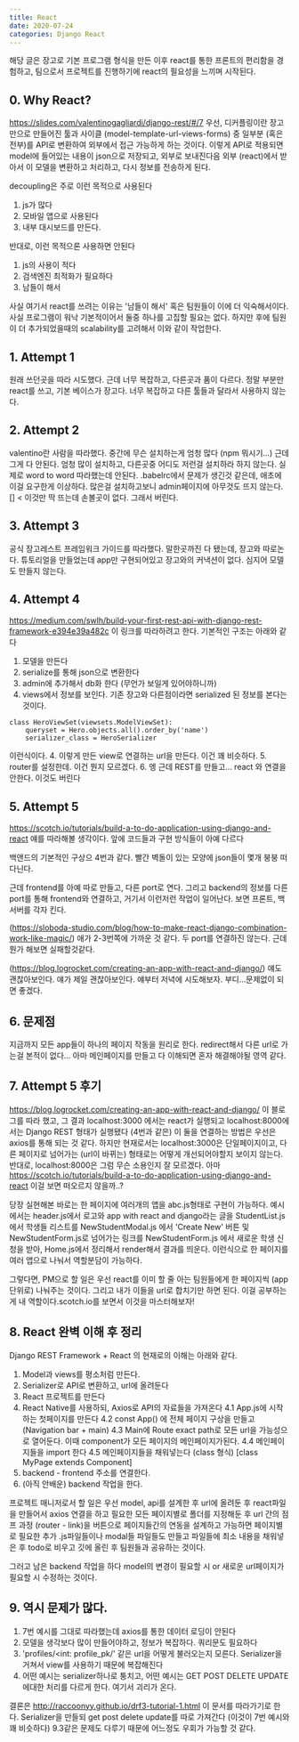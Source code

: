 ```yaml
---
title: React
date: 2020-07-24
categories: Django React
---
```


해당 글은 장고로 기본 프로그램 형식을 만든 이후 react를 통한 프론트의 편리함을 경험하고, 팀으로서 프로젝트를 진행하기에 react의 필요성을 느끼며 시작된다.

## 0. Why React?

https://slides.com/valentinogagliardi/django-rest/#/7
우선, 디커플링이란 장고만으로 만들어진 툴과 사이클 (model-template-url-views-forms) 중 일부분 (혹은 전부)를 API로 변환하여 외부에서 접근 가능하게 하는 것이다.
이렇게 API로 적용되면 model에 들어있는 내용이 json으로 저장되고, 외부로 보내진다음 외부 (react)에서 받아서 이 모델을 변환하고 처리하고, 다시 정보를 전송하게 된다.

decoupling은 주로 이런 목적으로 사용된다
1. js가 많다
2. 모바일 앱으로 사용된다
3. 내부 대시보드를 만든다.

반대로, 이런 목적으론 사용하면 안된다
1. js의 사용이 적다
2. 검색엔진 최적화가 필요하다
3. 남들이 해서

사실 여기서 react를 쓰려는 이유는 '남들이 해서' 혹은 팀원들이 이에 더 익숙해서이다.
사실 프로그램이 워낙 기본적이어서 둘중 하나를 고집할 필요는 없다. 하지만 후에 팀원이 더 추가되었을때의 scalability를 고려해서 이와 같이 작업한다.

## 1. Attempt 1

원래 쓰던곳을 따라 시도했다.
근데 너무 복잡하고, 다른곳과 품이 다르다. 정말 부분만 react를 쓰고, 기본 베이스가 장고다. 너무 복잡하고 다른 툴들과 달라서 사용하지 않는다.

## 2. Attempt 2

valentino란 사람을 따라했다.
중간에 무슨 설치하는게 엄청 많다 (npm 뭐시기...) 근데 그게 다 안된다. 엄청 많이 설치하고, 다른곳중 어디도 저런걸 설치하라 하지 않는다.
실제로 word to word 따라했는데 안된다. .babelrc에서 문제가 생긴것 같은데, 애초에 이걸 요구한게 이상하다.
많은걸 설치하고보니 admin페이지에 아무것도 뜨지 않는다. [] < 이것만 딱 뜨는데 손볼곳이 없다. 그래서 버린다.

## 3. Attempt 3

공식 장고레스트 프레임워크 가이드를 따라했다. 말한곳까진 다 됐는데, 장고와 따로논다. 튜토리얼을 만들었는데 app만 구현되어있고 장고와의 커낵션이 없다. 심지어 모델도 만들지 않는다.

## 4. Attempt 4

https://medium.com/swlh/build-your-first-rest-api-with-django-rest-framework-e394e39a482c
이 링크를 따라하려고 한다. 
기본적인 구조는 아래와 같다

1. 모델을 만든다
2. serialize를 통해 json으로 변환한다
3. admin에 추가해서 db화 한다 (무언가 보일게 있어야하니까)
4. views에서 정보를 보인다. 기존 장고와 다른점이라면 serialized 된 정보를 본다는 것이다. 
```
class HeroViewSet(viewsets.ModelViewSet):
    queryset = Hero.objects.all().order_by('name')
    serializer_class = HeroSerializer
  ```
이런식이다.
4. 이렇게 만든 view로 연결하는 url을 만든다. 이건 꽤 비슷하다.
5. router를 설정한데. 이건 뭔지 모르겠다.
6. 엥 근데 REST를 만들고... react 와 연결을 안한다. 이것도 버린다

## 5. Attempt 5

https://scotch.io/tutorials/build-a-to-do-application-using-django-and-react
얘를 따라해볼 생각이다. 앞에 코드들과 구현 방식들이 아예 다르다

백앤드의 기본적인 구상으 4번과 같다. 빨간 벽돌이 있는 모양에 json들이 몇개 붕붕 떠다닌다.

근데 frontend를 아예 따로 만들고, 다른 port로 연다. 
그리고 backend의 정보를 다른 port를 통해 frontend와 연결하고, 거기서 이런저런 작업이 일어난다.
보면 프론트, 백 서버를 각자 킨다.

(https://sloboda-studio.com/blog/how-to-make-react-django-combination-work-like-magic/) 애가 2-3번쪽에 가까운 것 같다. 두 port를 연결하진 않는다.
근데 뭔가 해보면 실패할것같다.

(https://blog.logrocket.com/creating-an-app-with-react-and-django/) 얘도 괜찮아보인다. 얘가 제일 괜찮아보인다. 얘부터 저녁에 시도해보자.
부디...문제없이 되면 좋겠다.


## 6. 문제점

지금까지 모든 app들이 하나의 페이지 작동을 원리로 한다. redirect해서 다른 url로 가는걸 본적이 없다... 
아마 메인페이지를 만들고 다 이해되면 혼자 해결해야될 영역 같다.

## 7. Attempt 5 후기

https://blog.logrocket.com/creating-an-app-with-react-and-django/ 
이 블로그를 따라 했고, 그 결과 localhost:3000 에서는 react가 실행되고 localhost:8000에서는 Django REST 형태가 실행됐다 (4번과 같은)
이 둘을 연결하는 방법은 우선은 axios를 통해 되는 것 같다.
하지만 현재로서는 localhost:3000은 단일페이지이고, 다른 페이지로 넘어가는 (url이 바뀌는) 형태로는 어떻게 개선되어야할지 보이지 않는다.
반대로, localhost:8000은 그럼 무슨 소용인지 잘 모르겠다. 아마 https://scotch.io/tutorials/build-a-to-do-application-using-django-and-react 이걸 보면 떠오르지 않을까..?

당장 실현해본 바로는 한 페이지에 여러개의 앱을 abc.js형태로 구현이 가능하다. 
예시에서는 
header.js에서 로고와 app with react and django라는 글을
StudentList.js 에서 학생들 리스트를
NewStudentModal.js 에서 'Create New' 버튼 및 NewStudentForm.js로 넘어가는 링크를
NewStudentForm.js 에서 새로운 학생 신청을
받아, Home.js에서 정리해서 render해서 결과를 띄운다. 이런식으로 한 페이지를 여러 앱으로 나눠서 역할분담이 가능하다.

그렇다면, PM으로 할 일은 우선 react를 이미 할 줄 아는 팀원들에게 한 페이지씩 (app 단위로) 나눠주는 것이다.
그리고 내가 이들을 url로 합치기만 하면 된다. 이걸 공부하는게 내 역할이다.scotch.io를 보면서 이것을 마스터해보자!

## 8. React 완벽 이해 후 정리


Django REST Framework + React 의 현재로의 이해는 아래와 같다.

1. Model과 views를 평소처럼 만든다.
2. Serializer로 API로 변환하고, url에 올려둔다
3. React 프로젝트를 만든다
4. React Native를 사용하되, Axios로 API의 자료들을 가져온다
    4.1 App.js에 시작하는 첫페이지를 만든다
    4.2 const App() 에 전체 페이지 구상을 만들고 (Navigation bar + main)
    4.3 Main에 Route exact path로 모든 url을 가능성으로 열어둔다. 이때 component가 모든 페이지의 메인페이지가된다.
    4.4 메인페이지들을 import 한다
    4.5 메인페이지들을 채워넣는다 (class 형식) [class MyPage extends Component]
5. backend - frontend 주소를 연결한다.
6. (아직 안배운) backend 작업을 한다.

프로젝트 매니저로서 할 일은 우선 model, api를 설계한 후 url에 올려둔 후
react파일을 만들어서 axios 연결을 하고
필요한 모든 페이지별로 폴더를 지정해둔 후
url 간의 점프 과정 (router - link)을 버튼으로 페이지들간의 연동을 설계하고
가능하면 페이지별로 필요한 추가 .js파일들이나 modal들 파일들도 만들고
파일들에 최소 내용을 채워넣은 후 todo로 비우고
깃에 올린 후
팀원들과 공유하는 것이다.

그러고 남은 backend 작업을 하다 model의 변경이 필요할 시 or 새로운 url페이지가 필요할 시 수정하는 것이다.

## 9. 역시 문제가 많다.

1. 7번 예시를 그대로 따라했는데 axios를 통한 데이터 로딩이 안된다
2. 모델을 생각보다 많이 만들어야하고, 정보가 복잡하다. 쿼리문도 필요하다
3. 'profiles/<int: profile_pk/' 같은 url을 어떻게 불러오는지 모른다. Serializer을 거쳐서 view를 사용하기 때문에 복잡해진다
4. 어떤 예시는 serializer하나로 퉁치고, 어떤 예시는 GET POST DELETE UPDATE에대한 처리를 다르게 한다. 여기서 괴리가 온다.

결론은 http://raccoonyy.github.io/drf3-tutorial-1.html 이 문서를 따라가기로 한다.
Serializer을 만들되 get post delete update를 따로 가져간다 (이것이 7번 예시와 꽤 비슷하다)
9.3같은 문제도 다루기 때문에 어느정도 우회가 가능할 것 같다.









